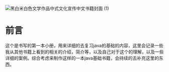 

![黑白米白色文学作品中式文化宣传中文书籍封面 (1)](pictures/1.png)

# 前言


​    这个是书写的第一本小册，用来详细的去复习java的基础的内容，这里会记录一些我从其他书籍上看到的相关的介绍，简介等，以及自己对于这个的理解，以及一些详细的案例。综合考虑来制作这样的一本java基础书籍，会持续的去补充这里的东西。